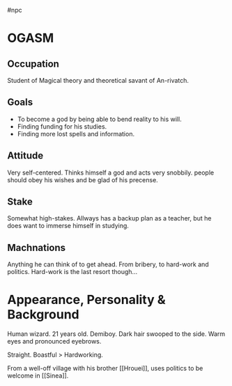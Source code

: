 #npc 
# OGASM
## Occupation
Student of Magical theory and theoretical savant of An-rivatch.
## Goals
- To become a god by being able to bend reality to his will.
- Finding funding for his studies.
- Finding more lost spells and information.
## Attitude
Very self-centered. Thinks himself a god and acts very snobbily.
people should obey his wishes and be glad of his precense.
## Stake
Somewhat high-stakes. Allways has a backup plan as a teacher, but he does want to immerse himself in studying.
## Machnations
Anything he can think of to get ahead. From bribery, to hard-work and politics. Hard-work is the last resort though...
# Appearance, Personality & Background
Human wizard. 21 years old. Demiboy.
Dark hair swooped to the side. Warm eyes and pronounced eyebrows.

Straight. Boastful > Hardworking.

From a well-off village with his brother [[Hrouei]], uses politics to be welcome in [[Sinea]].